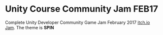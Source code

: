 # Unity Course Community Jam FEB17
Complete Unity Developer Community Game Jam February 2017 [itch.io Jam](https://itch.io/jam/unity-course-community-jam). The theme is **SPIN**
